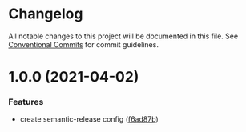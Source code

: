 # Changelog

All notable changes to this project will be documented in this file. See
[Conventional Commits](https://conventionalcommits.org) for commit guidelines.

# 1.0.0 (2021-04-02)


### Features

* create semantic-release config ([f6ad87b](https://github.com/rweich/semantic-release-config/commit/f6ad87bf5de7d3a039220dc1ac60585b4fb62bbb))
